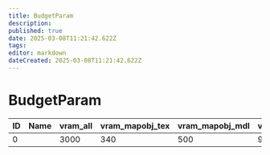 ```yaml
---
title: BudgetParam
description: 
published: true
date: 2025-03-08T11:21:42.622Z
tags: 
editor: markdown
dateCreated: 2025-03-08T11:21:42.622Z
---
```


# BudgetParam
|ID|Name|vram_all|vram_mapobj_tex|vram_mapobj_mdl|vram_map|vram_chr|vram_parts|vram_sfx|vram_chr_tex|vram_chr_mdl|vram_parts_tex|vram_parts_mdl|vram_sfx_tex|vram_sfx_mdl|vram_gi|vram_menu_tex|vram_decal_rt|vram_decal|vram_yebis|vram_other_tex|vram_other_mdl|havok_anim|havok_ins|havok_hit|vram_other|vram_detail_all|vram_chr_and_parts|cpu_draw_time|gpu_draw_time|gfx_triangle|gfx_model|gfx_dynamic_light|gfx_material|gfx_bone|gfx_sfx|cpu_char_num|reserve                                                                                                                                 |
|-|-|----|---|---|---|---|---|---|---|--|---|--|---|-|---|---|---|--|---|--|-|---|--|--|--|----|---|--|--|--------|---|---|----|-----|---|--|----------------------------------------------------------------------------------------------------------------------------------------|
|0| |3000|340|500|980|220|150|150|160|60|100|50|145|5|140|110|100|20|256|45|5|200|50|50|50|3000|370|14|30|10000000|400|200|1400|14500|150|30|[0&#124;0&#124;0&#124;0&#124;0&#124;0&#124;0&#124;0&#124;0&#124;0&#124;0&#124;0&#124;0&#124;0&#124;0&#124;0&#124;0&#124;0&#124;0&#124;0]|
